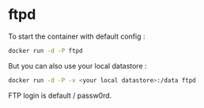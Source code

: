 # ftpd

To start the container with default config :
```bash
docker run -d -P ftpd
```

But you can also use your local datastore :
```bash
docker run -d -P -v <your local datastore>:/data ftpd
```

FTP login is default / passw0rd.

